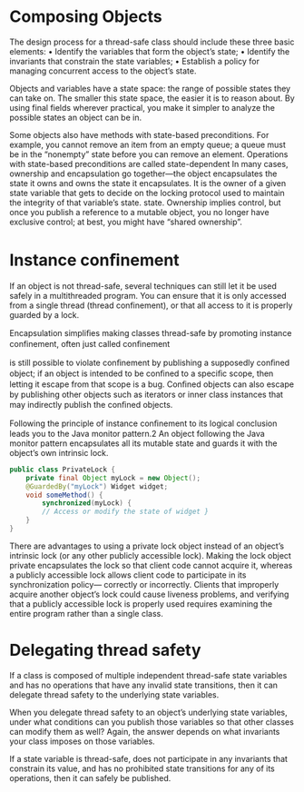 # Composing Objects
The design process for a thread-safe class should include these three basic elements:
• Identify the variables that form the object’s state;
• Identify the invariants that constrain the state variables;
• Establish a policy for managing concurrent access to the object’s state.

Objects and variables have a state space: the range of possible states they can take on. The smaller this state space, the easier it is to reason about. By using final fields wherever practical, you make it simpler to analyze the possible states an object can be in.

Some objects also have methods with state-based preconditions. For example, you cannot remove an item from an empty queue; a queue must be in the “nonempty” state before you can remove an element. Operations with state-based preconditions are called state-dependent
In many cases, ownership and encapsulation go together—the object encapsulates the state it owns and owns the state it encapsulates. It is the owner of a given state variable that gets to decide on the locking protocol used to maintain the integrity of that variable’s state.
state. Ownership implies control, but once you publish a reference to a mutable object, you no longer have exclusive control; at best, you might have “shared ownership”.

# Instance conﬁnement
If an object is not thread-safe, several techniques can still let it be used safely in a multithreaded program. You can ensure that it is only accessed from a single thread (thread confinement), or that all access to it is properly guarded by a lock.

Encapsulation simpliﬁes making classes thread-safe by promoting instance confinement, often just called conﬁnement

is still possible to violate conﬁnement by publishing a supposedly conﬁned object; if an object is intended to be conﬁned to a speciﬁc scope, then letting it escape from that scope is a bug. Conﬁned objects can also escape by publishing other objects such as iterators or inner class instances that may indirectly publish the conﬁned objects.

Following the principle of instance conﬁnement to its logical conclusion leads you to the Java monitor pattern.2 An object following the Java monitor pattern encapsulates all its mutable state and guards it with the object’s own intrinsic lock.
``` java
public class PrivateLock {
    private final Object myLock = new Object();
    @GuardedBy("myLock") Widget widget;
    void someMethod() {
        synchronized(myLock) {
        // Access or modify the state of widget }
    }
}
```
There are advantages to using a private lock object instead of an object’s intrinsic lock (or any other publicly accessible lock). Making the lock object private encapsulates the lock so that client code cannot acquire it, whereas a publicly accessible lock allows client code to participate in its synchronization policy— correctly or incorrectly. Clients that improperly acquire another object’s lock could cause liveness problems, and verifying that a publicly accessible lock is properly used requires examining the entire program rather than a single class.

# Delegating thread safety
If a class is composed of multiple independent thread-safe state variables and has no operations that have any invalid state transitions, then it can delegate thread safety to the underlying state variables.

When you delegate thread safety to an object’s underlying state variables, under what conditions can you publish those variables so that other classes can modify them as well? Again, the answer depends on what invariants your class imposes on those variables.

If a state variable is thread-safe, does not participate in any invariants that constrain its value, and has no prohibited state transitions for any of its operations, then it can safely be published.


